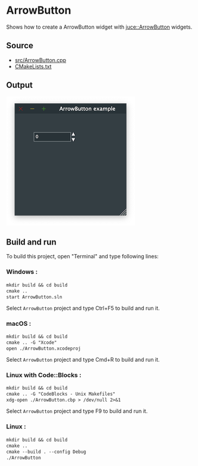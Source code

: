 # ArrowButton

Shows how to create a ArrowButton widget with [juce::ArrowButton](https://docs.juce.com/master/classArrowButton.html) widgets.

## Source

* [src/ArrowButton.cpp](src/ArrowButton.cpp)
* [CMakeLists.txt](CMakeLists.txt)

## Output

![output](../../../docs/Pictures/ArrowButton.png)

## Build and run

To build this project, open "Terminal" and type following lines:

### Windows :

``` shell
mkdir build && cd build
cmake .. 
start ArrowButton.sln
```

Select `ArrowButton` project and type Ctrl+F5 to build and run it.

### macOS :

``` shell
mkdir build && cd build
cmake .. -G "Xcode"
open ./ArrowButton.xcodeproj
```

Select `ArrowButton` project and type Cmd+R to build and run it.

### Linux with Code::Blocks :

``` shell
mkdir build && cd build
cmake .. -G "CodeBlocks - Unix Makefiles"
xdg-open ./ArrowButton.cbp > /dev/null 2>&1
```

Select `ArrowButton` project and type F9 to build and run it.

### Linux :

``` shell
mkdir build && cd build
cmake .. 
cmake --build . --config Debug
./ArrowButton
```
